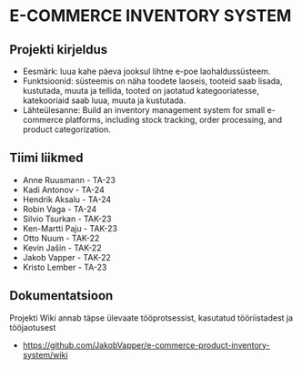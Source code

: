 # E-COMMERCE INVENTORY SYSTEM
## Projekti kirjeldus
* Eesmärk: luua kahe päeva jooksul lihtne e-poe laohaldussüsteem.
* Funktsioonid: süsteemis on näha toodete laoseis, tooteid saab lisada, kustutada, muuta ja tellida, tooted on jaotatud kategooriatesse, katekooriaid saab luua, muuta ja kustutada.
* Lähteülesanne: Build an inventory management system for small e-commerce platforms, including stock tracking, order processing, and product categorization.
## Tiimi liikmed
* Anne Ruusmann - TA-23
* Kadi Antonov - TA-24
* Hendrik Aksalu - TA-24
* Robin Vaga - TA-24
* Silvio Tsurkan - TAK-23
* Ken-Martti Paju - TAK-23
* Otto Nuum - TAK-22
* Kevin Jašin - TAK-22
* Jakob Vapper - TAK-22
* Kristo Lember - TA-23
## Dokumentatsioon
Projekti Wiki annab täpse ülevaate tööprotsessist, kasutatud tööriistadest ja tööjaotusest
* https://github.com/JakobVapper/e-commerce-product-inventory-system/wiki
